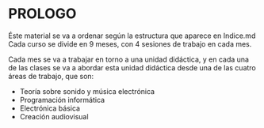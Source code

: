 # PROLOGO

Éste material se va a ordenar según la estructura que aparece en Indice.md
Cada curso se divide en 9 meses, con 4 sesiones de trabajo en cada mes.

Cada mes se va a trabajar en torno a una unidad didáctica, y en cada una de
las clases se va a abordar esta unidad didáctica desde una de las cuatro áreas
de trabajo, que son:

- Teoría sobre sonido y música electrónica
- Programación informática
- Electrónica básica
- Creación audiovisual

